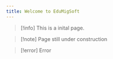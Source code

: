 ```yaml
---
title: Welcome to EduMigSoft
---
```


> [!info] This is a inital page.

> [!note] Page still under construction

> [!error] Error
